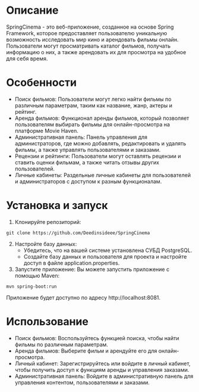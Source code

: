 # Описание
SpringCinema - это веб-приложение, созданное на основе Spring Framework, которое предоставляет пользователю уникальную возможность исследовать мир кино и арендовать фильмы онлайн. Пользователи могут просматривать каталог фильмов, получать информацию о них, а также арендовать их для просмотра на удобное для себя время.

# Особенности
* Поиск фильмов: Пользователи могут легко найти фильмы по различным параметрам, таким как название, жанр, актеры и рейтинг.
* Аренда фильмов: Функционал аренды фильмов, который позволяет пользователям выбирать фильмы для онлайн-просмотра на платформе Movie Haven.
* Административная панель: Панель управления для администраторов, где можно добавлять, редактировать и удалять фильмы, а также управлять пользователями и заказами.
* Рецензии и рейтинги: Пользователи могут оставлять рецензии и ставить оценки фильмам, а также читать отзывы других пользователей.
* Личные кабинеты: Раздельные личные кабинеты для пользователей и администраторов с доступом к разным функционалам.

# Установка и запуск

1. Клонируйте репозиторий:
````
git clone https://github.com/Deedinsideee/SpringCinema
````
2. Настройте базу данных:
   * Убедитесь, что на вашей системе установлена СУБД PostgreSQL.
   * Создайте базу данных и пользователя для проекта и настройте доступ в файле application.properties.
3. Запустите приложение:
   Вы можете запустить приложение с помощью Maven:
````
mvn spring-boot:run
````
Приложение будет доступно по адресу http://localhost:8081.
# Использование
* Поиск фильмов: Воспользуйтесь функцией поиска, чтобы найти фильмы по различным параметрам.
* Аренда фильмов: Выберите фильм и арендуйте его для онлайн-просмотра.
* Личный кабинет: Зарегистрируйтесь или войдите в личный кабинет, чтобы получить доступ к функциям аренды и управления заказами.
* Административная панель: Войдите в административную панель для управления контентом, пользователями и заказами.